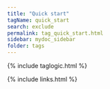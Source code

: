```yaml
---
title: "Quick start"
tagName: quick_start
search: exclude
permalink: tag_quick_start.html
sidebar: mydoc_sidebar
folder: tags
---
```

{% include taglogic.html %}

{% include links.html %}
